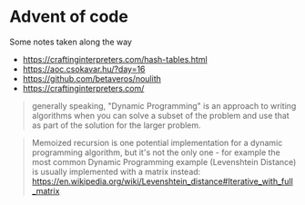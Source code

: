 # Advent of code

Some notes taken along the way

- https://craftinginterpreters.com/hash-tables.html
- https://aoc.csokavar.hu/?day=16
- https://github.com/betaveros/noulith
- https://craftinginterpreters.com/

> generally speaking, "Dynamic Programming" is an approach to writing algorithms when you can solve a subset of the problem and use that as part of the solution for the larger problem.

> Memoized recursion is one potential implementation for a dynamic programming algorithm, but it's not the only one - for example the most 
> common Dynamic Programming example (Levenshtein Distance) is usually implemented with a matrix instead: https://en.wikipedia.org/wiki/Levenshtein_distance#Iterative_with_full_matrix
